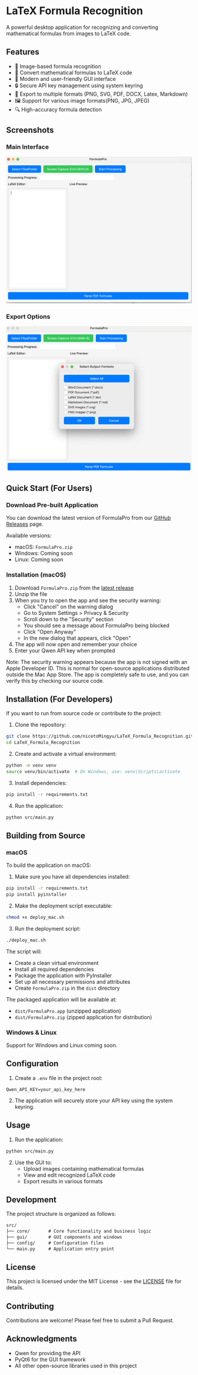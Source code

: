 # LaTeX Formula Recognition

A powerful desktop application for recognizing and converting mathematical formulas from images to LaTeX code.

## Features

- 📸 Image-based formula recognition
- 🔄 Convert mathematical formulas to LaTeX code
- 🎨 Modern and user-friendly GUI interface
- 🔒 Secure API key management using system keyring
- 📝 Export to multiple formats (PNG, SVG, PDF, DOCX, Latex, Markdown)
- 🖼️ Support for various image formats(PNG, JPG, JPEG)
- 🔍 High-accuracy formula detection

## Screenshots

### Main Interface
![Main Interface](assets/screenshots/main_interface.png)

### Export Options
![Export Options](assets/screenshots/export_options.png)

## Quick Start (For Users)

### Download Pre-built Application

You can download the latest version of FormulaPro from our [GitHub Releases](https://github.com/nicetoMingyu/LaTeX_Formula_Recognition/releases/latest) page.

Available versions:
- macOS: `FormulaPro.zip`
- Windows: Coming soon
- Linux: Coming soon

### Installation (macOS)

1. Download `FormulaPro.zip` from the [latest release](https://github.com/nicetoMingyu/LaTeX_Formula_Recognition/releases/latest)
2. Unzip the file
3. When you try to open the app and see the security warning:
   - Click "Cancel" on the warning dialog
   - Go to System Settings > Privacy & Security
   - Scroll down to the "Security" section
   - You should see a message about FormulaPro being blocked
   - Click "Open Anyway"
   - In the new dialog that appears, click "Open"
4. The app will now open and remember your choice
5. Enter your Qwen API key when prompted

Note: The security warning appears because the app is not signed with an Apple Developer ID. This is normal for open-source applications distributed outside the Mac App Store. The app is completely safe to use, and you can verify this by checking our source code.

## Installation (For Developers)

If you want to run from source code or contribute to the project:

1. Clone the repository:
```bash
git clone https://github.com/nicetoMingyu/LaTeX_Formula_Recognition.git
cd LaTeX_Formula_Recognition
```

2. Create and activate a virtual environment:
```bash
python -m venv venv
source venv/bin/activate  # On Windows, use: venv\Scripts\activate
```

3. Install dependencies:
```bash
pip install -r requirements.txt
```

4. Run the application:
```bash
python src/main.py
```

## Building from Source

### macOS

To build the application on macOS:

1. Make sure you have all dependencies installed:
```bash
pip install -r requirements.txt
pip install pyinstaller
```

2. Make the deployment script executable:
```bash
chmod +x deploy_mac.sh
```

3. Run the deployment script:
```bash
./deploy_mac.sh
```

The script will:
- Create a clean virtual environment
- Install all required dependencies
- Package the application with PyInstaller
- Set up all necessary permissions and attributes
- Create `FormulaPro.zip` in the `dist` directory

The packaged application will be available at:
- `dist/FormulaPro.app` (unzipped application)
- `dist/FormulaPro.zip` (zipped application for distribution)

### Windows & Linux

Support for Windows and Linux coming soon.

## Configuration

1. Create a `.env` file in the project root:
```
Qwen_API_KEY=your_api_key_here
```

2. The application will securely store your API key using the system keyring.

## Usage

1. Run the application:
```bash
python src/main.py
```

2. Use the GUI to:
   - Upload images containing mathematical formulas
   - View and edit recognized LaTeX code
   - Export results in various formats

## Development

The project structure is organized as follows:
```
src/
├── core/       # Core functionality and business logic
├── gui/        # GUI components and windows
├── config/     # Configuration files
└── main.py     # Application entry point
```

## License

This project is licensed under the MIT License - see the [LICENSE](LICENSE) file for details.

## Contributing

Contributions are welcome! Please feel free to submit a Pull Request.

## Acknowledgments

- Qwen for providing the API
- PyQt6 for the GUI framework
- All other open-source libraries used in this project 